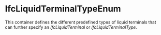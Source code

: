 IfcLiquidTerminalTypeEnum
=========================

This container defines the different predefined types of liquid terminals that can further specify an _IfcLiquidTerminal_ or _IfcLiquidTerminalType_.
